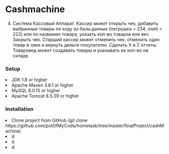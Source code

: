 Cashmachine
==========================
4. Система Кассовый Аппарат. Кассир может открыть чек, добавить
выбранные товары по коду из базы данных (петрушка = 234, хлеб = 222) или
по названию товара, указать кол-во товаров или вес. Закрыть чек. Старший
кассир может отменить чек, отменить один товар в чеке и вернуть деньги
покупателю. Сделать X и Z отчеты. Товаровед может создавать товары и
указывать их кол-во на складе.
### Setup
<li>
     JDK 1.8 or higher
<li>
     Apache Maven 3.6.1 or higher
<li>
     MySQL 8.0.15 or higher
<li>
     Apache Tomcat 8.5.39 or higher
    
### Installation
<li>
     Clone project from GitHub (git clone https://github.com/potOfMyCode/hometask/tree/master/finalProject/cashMachine)
<li>
     d
<li>
     d
<li>
     d

